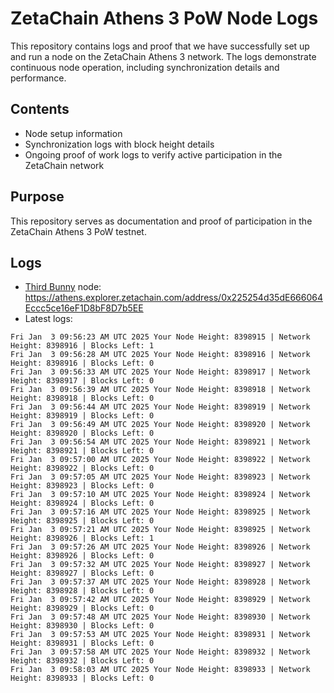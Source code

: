 # ZetaChain Athens 3 PoW Node Logs
This repository contains logs and proof that we have successfully set up and run a node on the ZetaChain Athens 3 network. The logs demonstrate continuous node operation, including synchronization details and performance.

## Contents
- Node setup information
- Synchronization logs with block height details
- Ongoing proof of work logs to verify active participation in the ZetaChain network

## Purpose
This repository serves as documentation and proof of participation in the ZetaChain Athens 3 PoW testnet.

## Logs

- [Third Bunny](https://thirdbunny.xyz/) node: https://athens.explorer.zetachain.com/address/0x225254d35dE666064Eccc5ce16eF1D8bF8D7b5EE
- Latest logs:
```
Fri Jan  3 09:56:23 AM UTC 2025 Your Node Height: 8398915 | Network Height: 8398916 | Blocks Left: 1
Fri Jan  3 09:56:28 AM UTC 2025 Your Node Height: 8398916 | Network Height: 8398916 | Blocks Left: 0
Fri Jan  3 09:56:33 AM UTC 2025 Your Node Height: 8398917 | Network Height: 8398917 | Blocks Left: 0
Fri Jan  3 09:56:39 AM UTC 2025 Your Node Height: 8398918 | Network Height: 8398918 | Blocks Left: 0
Fri Jan  3 09:56:44 AM UTC 2025 Your Node Height: 8398919 | Network Height: 8398919 | Blocks Left: 0
Fri Jan  3 09:56:49 AM UTC 2025 Your Node Height: 8398920 | Network Height: 8398920 | Blocks Left: 0
Fri Jan  3 09:56:54 AM UTC 2025 Your Node Height: 8398921 | Network Height: 8398921 | Blocks Left: 0
Fri Jan  3 09:57:00 AM UTC 2025 Your Node Height: 8398922 | Network Height: 8398922 | Blocks Left: 0
Fri Jan  3 09:57:05 AM UTC 2025 Your Node Height: 8398923 | Network Height: 8398923 | Blocks Left: 0
Fri Jan  3 09:57:10 AM UTC 2025 Your Node Height: 8398924 | Network Height: 8398924 | Blocks Left: 0
Fri Jan  3 09:57:16 AM UTC 2025 Your Node Height: 8398925 | Network Height: 8398925 | Blocks Left: 0
Fri Jan  3 09:57:21 AM UTC 2025 Your Node Height: 8398925 | Network Height: 8398926 | Blocks Left: 1
Fri Jan  3 09:57:26 AM UTC 2025 Your Node Height: 8398926 | Network Height: 8398926 | Blocks Left: 0
Fri Jan  3 09:57:32 AM UTC 2025 Your Node Height: 8398927 | Network Height: 8398927 | Blocks Left: 0
Fri Jan  3 09:57:37 AM UTC 2025 Your Node Height: 8398928 | Network Height: 8398928 | Blocks Left: 0
Fri Jan  3 09:57:42 AM UTC 2025 Your Node Height: 8398929 | Network Height: 8398929 | Blocks Left: 0
Fri Jan  3 09:57:48 AM UTC 2025 Your Node Height: 8398930 | Network Height: 8398930 | Blocks Left: 0
Fri Jan  3 09:57:53 AM UTC 2025 Your Node Height: 8398931 | Network Height: 8398931 | Blocks Left: 0
Fri Jan  3 09:57:58 AM UTC 2025 Your Node Height: 8398932 | Network Height: 8398932 | Blocks Left: 0
Fri Jan  3 09:58:03 AM UTC 2025 Your Node Height: 8398933 | Network Height: 8398933 | Blocks Left: 0
```
